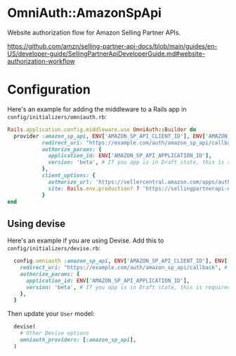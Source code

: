 # OmniAuth::AmazonSpApi

Website authorization flow for Amazon Selling Partner APIs.

https://github.com/amzn/selling-partner-api-docs/blob/main/guides/en-US/developer-guide/SellingPartnerApiDeveloperGuide.md#website-authorization-workflow

# Configuration

Here's an example for adding the middleware to a Rails app in `config/initializers/omniauth.rb`:

```ruby
Rails.application.config.middleware.use OmniAuth::Builder do
  provider :amazon_sp_api, ENV['AMAZON_SP_API_CLIENT_ID'], ENV['AMAZON_SP_API_CLIENT_SECRET'],
           redirect_uri: "https://example.com/auth/amazon_sp_api/callback", # if you need to override the default URL generated by the gem
           authorize_params: {
             application_id: ENV['AMAZON_SP_API_APPLICATION_ID'],
             version: 'beta', # If you app is in Draft state, this is required.
           },
           client_options: {
             authorize_url: 'https://sellercentral.amazon.com/apps/authorize/consent',
             site: Rails.env.production? ? 'https://sellingpartnerapi-na.amazon.com' : 'https://sandbox.sellingpartnerapi-na.amazon.com'
           }
end
```

## Using devise

Here's an example if you are using Devise. Add this to `config/initializers/devise.rb`:

```ruby
  config.omniauth :amazon_sp_api, ENV['AMAZON_SP_API_CLIENT_ID'], ENV['AMAZON_SP_API_CLIENT_SECRET'], {
    redirect_uri: "https://example.com/auth/amazon_sp_api/callback", # if you need to override the default URL generated by the gem
    authorize_params: {
      application_id: ENV['AMAZON_SP_API_APPLICATION_ID'],
      version: 'beta', # If you app is in Draft state, this is required.
    },
  }
```

Then update your `User` model:

```ruby
  devise(
    # Other Devise options
    omniauth_providers: [:amazon_sp_api],
  )
```
